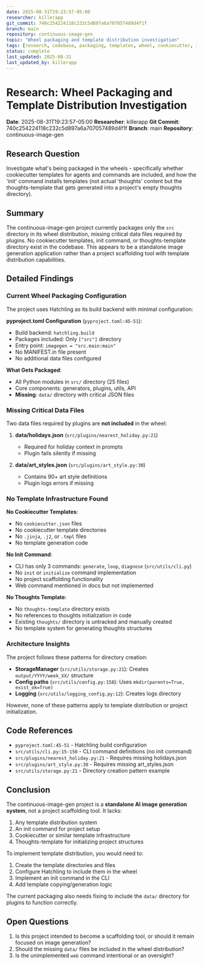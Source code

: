 ```yaml
---
date: 2025-08-31T19:23:57-05:00
researcher: killerapp
git_commit: 740c254224118c232c5d897a6a707057489d4f1f
branch: main
repository: continuous-image-gen
topic: "Wheel packaging and template distribution investigation"
tags: [research, codebase, packaging, templates, wheel, cookiecutter, init]
status: complete
last_updated: 2025-08-31
last_updated_by: killerapp
---
```


# Research: Wheel Packaging and Template Distribution Investigation

**Date**: 2025-08-31T19:23:57-05:00
**Researcher**: killerapp
**Git Commit**: 740c254224118c232c5d897a6a707057489d4f1f
**Branch**: main
**Repository**: continuous-image-gen

## Research Question
Investigate what's being packaged in the wheels - specifically whether cookiecutter templates for agents and commands are included, and how the 'init' command installs templates (not actual 'thoughts' content but the thoughts-template that gets generated into a project's empty thoughts directory).

## Summary
The continuous-image-gen project currently packages only the `src` directory in its wheel distribution, missing critical data files required by plugins. No cookiecutter templates, init command, or thoughts-template directory exist in the codebase. This appears to be a standalone image generation application rather than a project scaffolding tool with template distribution capabilities.

## Detailed Findings

### Current Wheel Packaging Configuration

The project uses Hatchling as its build backend with minimal configuration:

**pyproject.toml Configuration** (`pyproject.toml:45-51`):
- Build backend: `hatchling.build`
- Packages included: Only `["src"]` directory
- Entry point: `imagegen = "src.main:main"`
- No MANIFEST.in file present
- No additional data files configured

**What Gets Packaged**:
- All Python modules in `src/` directory (25 files)
- Core components: generators, plugins, utils, API
- **Missing**: `data/` directory with critical JSON files

### Missing Critical Data Files

Two data files required by plugins are **not included** in the wheel:

1. **data/holidays.json** (`src/plugins/nearest_holiday.py:21`)
   - Required for holiday context in prompts
   - Plugin fails silently if missing

2. **data/art_styles.json** (`src/plugins/art_style.py:30`)
   - Contains 90+ art style definitions
   - Plugin logs errors if missing

### No Template Infrastructure Found

**No Cookiecutter Templates**:
- No `cookiecutter.json` files
- No cookiecutter template directories
- No `.jinja`, `.j2`, or `.tmpl` files
- No template generation code

**No Init Command**:
- CLI has only 3 commands: `generate`, `loop`, `diagnose` (`src/utils/cli.py`)
- No `init` or `initialize` command implementation
- No project scaffolding functionality
- Web command mentioned in docs but not implemented

**No Thoughts Template**:
- No `thoughts-template` directory exists
- No references to thoughts initialization in code
- Existing `thoughts/` directory is untracked and manually created
- No template system for generating thoughts structures

### Architecture Insights

The project follows these patterns for directory creation:
- **StorageManager** (`src/utils/storage.py:21`): Creates `output/YYYY/week_XX/` structure
- **Config paths** (`src/utils/config.py:158`): Uses `mkdir(parents=True, exist_ok=True)`
- **Logging** (`src/utils/logging_config.py:12`): Creates logs directory

However, none of these patterns apply to template distribution or project initialization.

## Code References
- `pyproject.toml:45-51` - Hatchling build configuration
- `src/utils/cli.py:15-150` - CLI command definitions (no init command)
- `src/plugins/nearest_holiday.py:21` - Requires missing holidays.json
- `src/plugins/art_style.py:30` - Requires missing art_styles.json
- `src/utils/storage.py:21` - Directory creation pattern example

## Conclusion

The continuous-image-gen project is a **standalone AI image generation system**, not a project scaffolding tool. It lacks:
1. Any template distribution system
2. An init command for project setup
3. Cookiecutter or similar template infrastructure
4. Thoughts-template for initializing project structures

To implement template distribution, you would need to:
1. Create the template directories and files
2. Configure Hatchling to include them in the wheel
3. Implement an init command in the CLI
4. Add template copying/generation logic

The current packaging also needs fixing to include the `data/` directory for plugins to function correctly.

## Open Questions
1. Is this project intended to become a scaffolding tool, or should it remain focused on image generation?
2. Should the missing `data/` files be included in the wheel distribution?
3. Is the unimplemented `web` command intentional or an oversight?